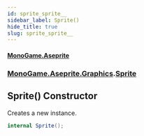 ```yaml
---
id: sprite_sprite__
sidebar_label: Sprite()
hide_title: true
slug: sprite_sprite__
---
```

#### [MonoGame.Aseprite](index 'index')
### [MonoGame.Aseprite.Graphics](monogame_aseprite_graphics 'MonoGame.Aseprite.Graphics').[Sprite](sprite 'MonoGame.Aseprite.Graphics.Sprite')
## Sprite() Constructor
Creates a new instance.  
```csharp
internal Sprite();
```
